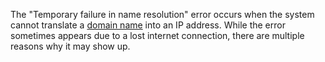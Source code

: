 The "Temporary failure in name resolution" error occurs when the system cannot translate a [domain name](https://phoenixnap.com/glossary/what-is-a-domain) into an IP address. While the error sometimes appears due to a lost internet connection, there are multiple reasons why it may show up.